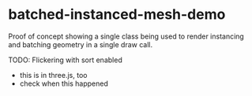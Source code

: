 # batched-instanced-mesh-demo
Proof of concept showing a single class being used to render instancing and batching geometry in a single draw call.

TODO: Flickering with sort enabled
- this is in three.js, too
- check when this happened